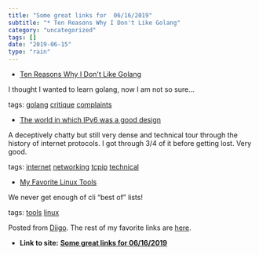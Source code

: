 ```yaml
---
title: "Some great links for  06/16/2019"
subtitle: "* Ten Reasons Why I Don't Like Golang"
category: "uncategorized"
tags: []
date: "2019-06-15"
type: "rain"
---
```

* [Ten Reasons Why I Don't Like Golang](<https://www.teamten.com/lawrence/writings/why-i-dont-like-go.html>)

I thought I wanted to learn golang, now I am not so sure…

tags: [golang](<https://www.diigo.com/user/pitosalas/golang>)
[critique](<https://www.diigo.com/user/pitosalas/critique>)
[complaints](<https://www.diigo.com/user/pitosalas/complaints>)

  * [The world in which IPv6 was a good design](<https://apenwarr.ca/log/20170810>)

A deceptively chatty but still very dense and technical tour through the
history of internet protocols. I got through 3/4 of it before getting lost.
Very good.

tags: [internet](<https://www.diigo.com/user/pitosalas/internet>)
[networking](<https://www.diigo.com/user/pitosalas/networking>)
[tcpip](<https://www.diigo.com/user/pitosalas/tcpip>)
[technical](<https://www.diigo.com/user/pitosalas/technical>)

  * [My Favorite Linux Tools](<https://dev.to/antjanus/my-favorite-linux-tools-12be?utm_source=digest_mailer&utm_medium=email&utm_campaign=digest_email>)

We never get enough of cli “best of” lists!

tags: [tools](<https://www.diigo.com/user/pitosalas/tools>)
[linux](<https://www.diigo.com/user/pitosalas/linux>)

Posted from [Diigo](<https://www.diigo.com>). The rest of my favorite links
are [here](<https://www.diigo.com/user/pitosalas>).


* **Link to site:** **[Some great links for  06/16/2019](None)**